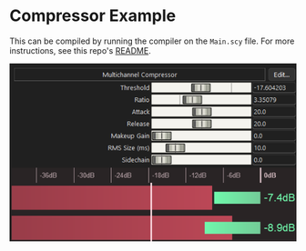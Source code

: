 # Compressor Example
This can be compiled by running the compiler on the `Main.scy` file. For more instructions, see this repo's [README](../../../README.md/#usage).

![](image.png)

